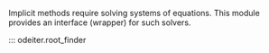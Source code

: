 Implicit methods require solving systems of equations.
This module provides an interface (wrapper) for such solvers.

::: odeiter.root_finder
